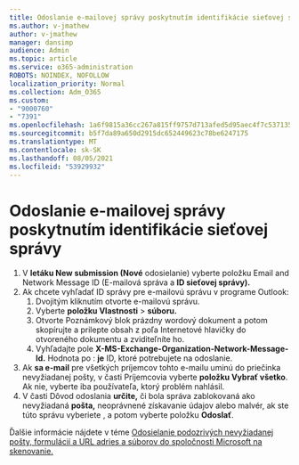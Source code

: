 ```yaml
---
title: Odoslanie e-mailovej správy poskytnutím identifikácie sieťovej správy
ms.author: v-jmathew
author: v-jmathew
manager: dansimp
audience: Admin
ms.topic: article
ms.service: o365-administration
ROBOTS: NOINDEX, NOFOLLOW
localization_priority: Normal
ms.collection: Adm_O365
ms.custom:
- "9000760"
- "7391"
ms.openlocfilehash: 1a6f9815a36cc267a815ff9757d713afed5d95aec4f7c537135c88cadf26cc51
ms.sourcegitcommit: b5f7da89a650d2915dc652449623c78be6247175
ms.translationtype: MT
ms.contentlocale: sk-SK
ms.lasthandoff: 08/05/2021
ms.locfileid: "53929932"
---
```

# <a name="submit-an-email-message-by-providing-the-network-message-id"></a>Odoslanie e-mailovej správy poskytnutím identifikácie sieťovej správy

1. V **letáku New submission (Nové** odosielanie) vyberte položku Email and Network Message ID (E-mailová správa a **ID sieťovej správy).** 
2. Ak chcete vyhľadať ID správy pre e-mailovú správu v programe Outlook:
    1. Dvojitým kliknutím otvorte e-mailovú správu.
    1. Vyberte **položku Vlastnosti**  >  **súboru.**
    1. Otvorte Poznámkový blok prázdny wordový dokument a potom skopírujte a  prilepte obsah z poľa Internetové hlavičky do otvoreného dokumentu a zviditeľníte ho.
    1. Vyhľadajte pole **X-MS-Exchange-Organization-Network-Message-Id.** Hodnota po : **je** ID, ktoré potrebujete na odoslanie.
3. Ak **sa e-mail** pre všetkých príjemcov tohto e-mailu uminú do priečinka nevyžiadanej pošty, v časti Príjemcovia vyberte **položku Vybrať všetko**. Ak nie, vyberte iba používateľa, ktorý problém nahlásil.
4. V časti Dôvod odoslania  **určite,** či bola správa zablokovaná ako nevyžiadaná  **pošta,** neoprávnené získavanie údajov alebo malvér, ak ste túto správu vyberiete , a potom vyberte položku **Odoslať**. 

Ďalšie informácie nájdete v téme [Odosielanie podozrivých nevyžiadanej pošty, formulácií a URL adries a súborov do spoločnosti Microsoft na skenovanie.](https://go.microsoft.com/fwlink/?linkid=2101479)
